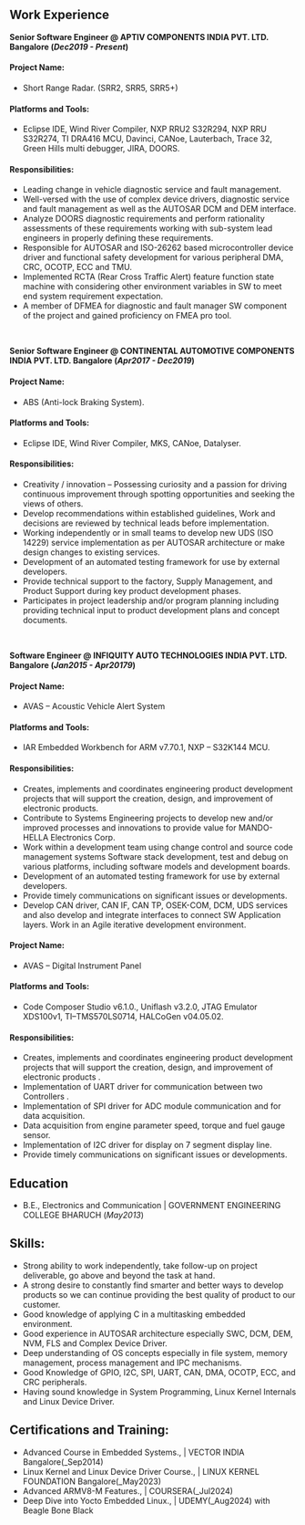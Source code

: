 ## Work Experience
**Senior Software Engineer @ APTIV COMPONENTS INDIA PVT. LTD. Bangalore (_Dec2019 - Present_)**
#### Project Name:
- Short Range Radar. (SRR2, SRR5, SRR5+)
#### Platforms and Tools:
- Eclipse IDE, Wind River Compiler, NXP RRU2 S32R294, NXP RRU S32R274, TI DRA416 MCU, Davinci, CANoe, Lauterbach, Trace 32, Green Hills multi debugger, JIRA, DOORS. 
#### Responsibilities:
- Leading change in vehicle diagnostic service and fault management. 
- Well-versed with the use of complex device drivers, diagnostic service and fault management as well as the AUTOSAR DCM and DEM interface.
- Analyze DOORS diagnostic requirements and perform rationality assessments of these requirements working with sub-system lead engineers in properly defining these requirements. 
- Responsible for AUTOSAR and ISO-26262 based microcontroller device driver and functional safety development for various peripheral DMA, CRC, OCOTP, ECC and TMU.
- Implemented RCTA (Rear Cross Traffic Alert) feature function state machine with considering other environment variables in SW to meet end system requirement expectation.
- A member of DFMEA for diagnostic and fault manager SW component of the project and gained proficiency on FMEA pro tool.
<br />

**Senior Software Engineer @ CONTINENTAL AUTOMOTIVE COMPONENTS INDIA PVT. LTD. Bangalore (_Apr2017 - Dec2019_)**
#### Project Name: 
- ABS (Anti-lock Braking System).
#### Platforms and Tools:
- Eclipse IDE, Wind River Compiler, MKS, CANoe, Datalyser.   
#### Responsibilities: 
- Creativity / innovation – Possessing curiosity and a passion for driving continuous improvement through spotting opportunities and seeking the views of others.
- Develop recommendations within established guidelines, Work and decisions are reviewed by technical leads before implementation.
- Working independently or in small teams to develop new UDS (ISO 14229) service implementation as per AUTOSAR architecture or make design changes to existing services.  
- Development of an automated testing framework for use by external developers.
- Provide technical support to the factory, Supply Management, and Product Support during key product development phases.
- Participates in project leadership and/or program planning including providing technical input to product development plans and concept documents.
<br />
     
**Software Engineer @ INFIQUITY AUTO TECHNOLOGIES INDIA PVT. LTD. Bangalore (_Jan2015 - Apr20179_)**
#### Project Name:
- AVAS – Acoustic Vehicle Alert System
#### Platforms and Tools:
- IAR Embedded Workbench for ARM v7.70.1, NXP – S32K144 MCU.  
#### Responsibilities: 
- Creates, implements and coordinates engineering product development projects that will support the creation, design, and improvement of electronic products. 
- Contribute to Systems Engineering projects to develop new and/or improved processes and innovations to provide value for MANDO-HELLA Electronics Corp.
- Work within a development team using change control and source code management systems Software stack development, test and debug on various platforms, including software models and development boards.  
- Development of an automated testing framework for use by external developers.
- Provide timely communications on significant issues or developments.
- Develop CAN driver, CAN IF, CAN TP, OSEK-COM, DCM, UDS services and also develop and integrate interfaces to connect SW Application layers. Work in an Agile iterative development environment.

#### Project Name:
- AVAS – Digital Instrument Panel
#### Platforms and Tools:
- Code Composer Studio v6.1.0., Uniflash v3.2.0, JTAG Emulator XDS100v1, TI–TMS570LS0714, HALCoGen v04.05.02.   
#### Responsibilities: 
- Creates, implements and coordinates engineering product development projects that will support the creation, design, and improvement of electronic products .  
- Implementation of UART driver for communication between two Controllers .
- Implementation of SPI driver for ADC module communication and for data acquisition.  
- Data acquisition from engine parameter speed, torque and fuel gauge sensor.
- Implementation of I2C driver for display on 7 segment display line.
- Provide timely communications on significant issues or developments.
     
## Education
- B.E., Electronics and Communication | GOVERNMENT ENGINEERING COLLEGE BHARUCH (_May2013_)

## Skills:
- Strong ability to work independently, take follow-up on project deliverable, go above and beyond the task at hand.
- A strong desire to constantly find smarter and better ways to develop products so we can continue providing the best quality of product to our customer.
- Good knowledge of applying C in a multitasking embedded environment.
- Good experience in AUTOSAR architecture especially SWC, DCM, DEM, NVM, FLS and Complex Device Driver.
- Deep understanding of OS concepts especially in file system, memory management, process management and IPC mechanisms.
- Good Knowledge of GPIO, I2C, SPI, UART, CAN, DMA, OCOTP, ECC, and CRC peripherals.
- Having sound knowledge in System Programming, Linux Kernel Internals and Linux Device Driver.

## Certifications and Training:
- Advanced Course in Embedded Systems.,         | VECTOR INDIA Bangalore(_Sep2014)
- Linux Kernel and Linux Device Driver Course., | LINUX KERNEL FOUNDATION Bangalore(_May2023)
- Advanced ARMV8-M Features.,                   | COURSERA(_Jul2024)
- Deep Dive into Yocto Embedded Linux.,         | UDEMY(_Aug2024)
  with Beagle Bone Black 
